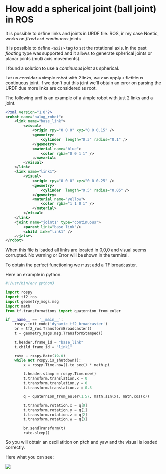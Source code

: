 # How add a spherical joint (ball joint) in ROS

It is possible to define links and joints in URDF file.
ROS, in my case Noetic, works on *fixed* and *continuous* joints.

It is possible to define `<axis>` tag to set the rotational axis.
In the past *floating* type was supported and it allows to generate spherical joints or planar joints (multi axis movements).

I found a solution to use a *continuous joint* as spherical.

Let us consider a simple robot with 2 links, we can apply a fictitious continuous joint. If we don't put this joint we'll obtain an error on parsing the URDF due more links are considered as root.

The following urdf is an example of a simple robot with just 2 links and a joint.

```xml
<?xml version="1.0"?>
<robot name="nalug_robot">
    <link name="base_link">
        <visual>
            <origin rpy="0 0 0" xyz="0 0 0.15" />
            <geometry>
                <cylinder  length="0.3" radius="0.1" />
            </geometry>
            <material name="blue">
                <color rgba="0 0 1 1" />
            </material>
        </visual>
    </link>
    <link name="link1">
        <visual>
            <origin rpy="0 0 0" xyz="0 0 0.25" />
            <geometry>
                <cylinder  length="0.5" radius="0.05" />
            </geometry>
            <material name="yellow">
                <color rgba="1 1 0 1" />
            </material>
        </visual>
    </link>
    <joint name="joint1" type="continuous">
        <parent link="base_link"/>
        <child link="link1" />
    </joint>
</robot>
```

When this file is loaded all links are located in 0,0,0 and visual seems corrupted. No warning or Error will be shown in the terminal.

To obtain the perfect functioning we must add a TF broadcaster.

Here an example in python.

```python
#!/usr/bin/env python3

import rospy
import tf2_ros
import geometry_msgs.msg
import math
from tf.transformations import quaternion_from_euler

if __name__ == '__main__':
    rospy.init_node('dynamic_tf2_broadcaster')
    br = tf2_ros.TransformBroadcaster()
    t = geometry_msgs.msg.TransformStamped()

    t.header.frame_id = "base_link"
    t.child_frame_id = "link1"

    rate = rospy.Rate(10.0)
    while not rospy.is_shutdown():
        x = rospy.Time.now().to_sec() * math.pi

        t.header.stamp = rospy.Time.now()
        t.transform.translation.x = 0
        t.transform.translation.y = 0
        t.transform.translation.z = 0.3

        q = quaternion_from_euler(1.57, math.sin(x), math.cos(x))

        t.transform.rotation.x = q[0]
        t.transform.rotation.y = q[1]
        t.transform.rotation.z = q[2]
        t.transform.rotation.w = q[3]

        br.sendTransform(t)
        rate.sleep()
```

So you will obtain an oscillatition on pitch and yaw and the visual is loaded correctly.

Here what you can see:

![](/Users/giovanni/Documents/git/TIL/_assets/spherical-joint.gif)
